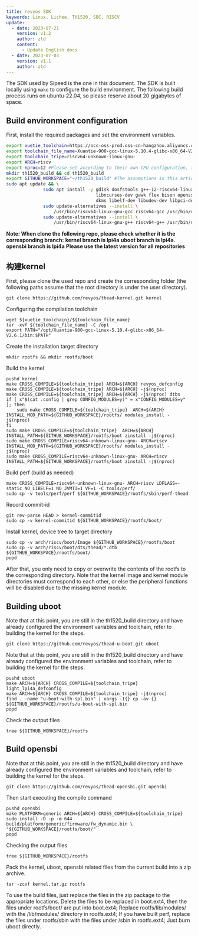 ```yaml
---
title: revyos SDK 
keywords: Linux, Lichee, TH1520, SBC, RISCV
update:
  - date: 2023-07-21
    version: v1.2
    author: ztd
    content: 
      - Update English docs
  - date: 2023-07-03
    version: v1.1
    author: ztd
---
```


The SDK used by Sipeed is the one in this document.
The SDK is built locally using `make` to configure the build environment. The following build process runs on ubuntu-22.04, so please reserve about 20 gigabytes of space.

## Build environment configuration

First, install the required packages and set the environment variables.

```bash
export xuetie_toolchain=https://occ-oss-prod.oss-cn-hangzhou.aliyuncs.com/resource//1663142514282
export toolchain_file_name=Xuantie-900-gcc-linux-5.10.4-glibc-x86_64-V2.6.1-20220906.tar.gz
export toolchain_tripe=riscv64-unknown-linux-gnu-
export ARCH=riscv
export nproc=12 #Please set according to their own CPU configuration, the document uses cpu i5-11400
mkdir th1520_build && cd th1520_build
export GITHUB_WORKSPACE="~/th1520_build" #The assumptions in this article are downloaded to the user's directory and can be changed according to your needs.
sudo apt update && \
              sudo apt install -y gdisk dosfstools g++-12-riscv64-linux-gnu build-essential \
                                  libncurses-dev gawk flex bison openssl libssl-dev tree \
                                  dkms libelf-dev libudev-dev libpci-dev libiberty-dev autoconf device-tree-compiler
              sudo update-alternatives --install \
                  /usr/bin/riscv64-linux-gnu-gcc riscv64-gcc /usr/bin/riscv64-linux-gnu-gcc-12 10
              sudo update-alternatives --install \
                  /usr/bin/riscv64-linux-gnu-g++ riscv64-g++ /usr/bin/riscv64-linux-gnu-g++-12 10
```
**Note: When clone the following repo, please check whether it is the corresponding branch:**
**kernel branch is lpi4a**
**uboot branch is lpi4a**.
**opensbi branch is lpi4a**
**Please use the latest version for all repositories**

## 构建kernel

First, please clone the used repo and create the corresponding folder (the following paths assume that the root directory is under the user directory).

```shell
git clone https://github.com/revyos/thead-kernel.git kernel
```

Configuring the compilation toolchain

```shell
wget ${xuetie_toolchain}/${toolchain_file_name}
tar -xvf ${toolchain_file_name} -C /opt
export PATH="/opt/Xuantie-900-gcc-linux-5.10.4-glibc-x86_64-V2.6.1/bin:$PATH"
```

Create the installation target directory

```shell
mkdir rootfs && mkdir rootfs/boot
```

Build the kernel

```shell
pushd kernel
make CROSS_COMPILE=${toolchain_tripe} ARCH=${ARCH} revyos_defconfig
make CROSS_COMPILE=${toolchain_tripe} ARCH=${ARCH} -j$(nproc)
make CROSS_COMPILE=${toolchain_tripe} ARCH=${ARCH} -j$(nproc) dtbs
if [ x"$(cat .config | grep CONFIG_MODULES=y)" = x"CONFIG_MODULES=y" ]; then
    sudo make CROSS_COMPILE=${toolchain_tripe}  ARCH=${ARCH} INSTALL_MOD_PATH=${GITHUB_WORKSPACE}/rootfs/ modules_install -j$(nproc)
fi
sudo make CROSS_COMPILE=${toolchain_tripe}  ARCH=${ARCH} INSTALL_PATH=${GITHUB_WORKSPACE}/rootfs/boot zinstall -j$(nproc)
sudo make CROSS_COMPILE=riscv64-unknown-linux-gnu- ARCH=riscv INSTALL_MOD_PATH=${GITHUB_WORKSPACE}/rootfs/ modules_install -j$(nproc)
sudo make CROSS_COMPILE=riscv64-unknown-linux-gnu- ARCH=riscv INSTALL_PATH=${GITHUB_WORKSPACE}/rootfs/boot zinstall -j$(nproc)
```

Build perf (build as needed)

```shell
make CROSS_COMPILE=riscv64-unknown-linux-gnu- ARCH=riscv LDFLAGS=-static NO_LIBELF=1 NO_JVMTI=1 VF=1 -C tools/perf/
sudo cp -v tools/perf/perf ${GITHUB_WORKSPACE}/rootfs/sbin/perf-thead
```

Record commit-id

```shell
git rev-parse HEAD > kernel-commitid
sudo cp -v kernel-commitid ${GITHUB_WORKSPACE}/rootfs/boot/
```

Install kernel, device tree to target directory

```shell
sudo cp -v arch/riscv/boot/Image ${GITHUB_WORKSPACE}/rootfs/boot
sudo cp -v arch/riscv/boot/dts/thead/*.dtb ${GITHUB_WORKSPACE}/rootfs/boot/
popd
```

After that, you only need to copy or overwrite the contents of the rootfs to the corresponding directory. Note that the kernel image and kernel module directories must correspond to each other, or else the peripheral functions will be disabled due to the missing kernel module.

## Building uboot

Note that at this point, you are still in the th1520_build directory and have already configured the environment variables and toolchain, refer to building the kernel for the steps.

```shell
git clone https://github.com/revyos/thead-u-boot.git uboot
```

Note that at this point, you are still in the th1520_build directory and have already configured the environment variables and toolchain, refer to building the kernel for the steps.

```shell
pushd uboot
make ARCH=${ARCH} CROSS_COMPILE=${toolchain_tripe} light_lpi4a_defconfig
make ARCH=${ARCH} CROSS_COMPILE=${toolchain_tripe} -j$(nproc)
find . -name "u-boot-with-spl.bin" | xargs -I{} cp -av {} ${GITHUB_WORKSPACE}/rootfs/u-boot-with-spl.bin
popd
```

Check the output files
```shell
tree ${GITHUB_WORKSPACE}/rootfs
```

## Build opensbi

Note that at this point, you are still in the th1520_build directory and have already configured the environment variables and toolchain, refer to building the kernel for the steps.

```shell
git clone https://github.com/revyos/thead-opensbi.git opensbi
```

Then start executing the compile command

```shell
pushd opensbi
make PLATFORM=generic ARCH=${ARCH} CROSS_COMPILE=${toolchain_tripe} 
sudo install -D -p -m 644 build/platform/generic/firmware/fw_dynamic.bin \
"${GITHUB_WORKSPACE}/rootfs/boot/"
popd
```

Checking the output files

```shell
tree ${GITHUB_WORKSPACE}/rootfs
```

Pack the kernel, uboot, opensbi related files from the current build into a zip archive.

```shell
tar -zcvf kernel.tar.gz rootfs
```

To use the build files, just replace the files in the zip package to the appropriate locations.
Delete the files to be replaced in boot.ext4, then the files under rootfs/boot/ are put into boot.ext4;
Replace rootfs/lib/modules/ with the /lib/modules/ directory in rootfs.ext4;
If you have built perf, replace the files under rootfs/sbin with the files under /sbin in rootfs.ext4;
Just burn uboot directly.